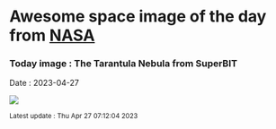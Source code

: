 
# Awesome space image of the day from [NASA](https://api.nasa.gov/)

### Today image : The Tarantula Nebula from SuperBIT
Date : 2023-04-27

![](https://apod.nasa.gov/apod/image/2304/SuperBIT_tarantula_1024.png)

<small>Latest update : Thu Apr 27 07:12:04 2023</small>
        